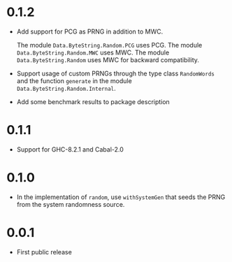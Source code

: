 0.1.2
=====

*   Add support for PCG as PRNG in addition to MWC.

    The module `Data.ByteString.Random.PCG` uses PCG. The module
    `Data.ByteString.Random.MWC` uses MWC. The module `Data.ByteString.Random`
    uses MWC for backward compatibility.

*   Support usage of custom PRNGs through the type class `RandomWords` and the
    function `generate` in the module `Data.ByteString.Random.Internal`.

*   Add some benchmark results to package description

0.1.1
=====

*   Support for GHC-8.2.1 and Cabal-2.0

0.1.0
=====

*   In the implementation of `random`, use `withSystemGen` that seeds the PRNG
    from the system randomness source.

0.0.1
=====

*   First public release
